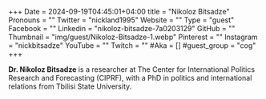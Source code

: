 +++
Date = 2024-09-19T04:45:01+04:00
title = "Nikoloz Bitsadze"
Pronouns = ""
Twitter = "nickland1995"
Website = ""
Type = "guest"
Facebook = ""
Linkedin = "nikoloz-bitsadze-7a0203129"
GitHub = ""
Thumbnail = "img/guest/Nikoloz-Bitsadze-1.webp"
Pinterest = ""
Instagram = "nickbitsadze"
YouTube = ""
Twitch = ""
#Aka = []
#guest_group = "cog"
+++

__Dr. Nikoloz Bitsadze__ is a researcher at The Center for International Politics Research and Forecasting (CIPRF), with a PhD in politics and international relations from Tbilisi State University.
